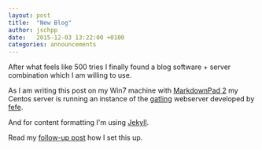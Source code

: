 ```yaml
---
layout: post
title:  "New Blog"
author: jschpp
date:   2015-12-03 13:22:00 +0100
categories: announcements
---
```


After what feels like 500 tries I finally found a blog software + server combination which I am willing to use.

As I am writing this post on my Win7 machine with [MarkdownPad 2][markdownpad2] my Centos server is running an instance of the [gatling][gatling] webserver developed by [fefe][fefe].

And for content formatting I'm using [Jekyll][jekyll].

Read my [follow-up post][install] how I set this up.

[markdownpad2]:https://markdownpad.com/
[fefe]: https://www.fefe.de/
[gatling]: https://www.fefe.de/gatling/
[jekyll]: https://jekyllrb.com/
[install]: #